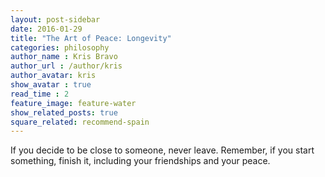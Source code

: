 ```yaml
---
layout: post-sidebar
date: 2016-01-29
title: "The Art of Peace: Longevity"
categories: philosophy
author_name : Kris Bravo
author_url : /author/kris
author_avatar: kris
show_avatar : true
read_time : 2
feature_image: feature-water
show_related_posts: true
square_related: recommend-spain
---
```


If you decide to be close to someone, never leave. Remember, if you start something, finish it, including your friendships and your peace.
